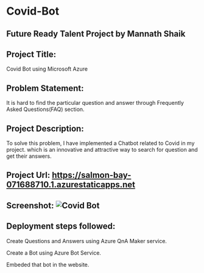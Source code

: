 # Covid-Bot
## Future Ready Talent Project by Mannath Shaik
## Project Title:

Covid Bot using Microsoft Azure

## Problem Statement:

It is hard to find the particular question and answer through Frequently Asked Questions(FAQ) section.

## Project Description: 

To solve this problem, I have implemented a Chatbot related to Covid in my project. which is an innovative and attractive way to search for question and get their answers.

## Project Url: https://salmon-bay-071688710.1.azurestaticapps.net

## Screenshot: ![Covid Bot](https://user-images.githubusercontent.com/63714965/182111214-069c5f4b-c1f9-46f2-af67-8cb9579683f8.png)

## Deployment steps followed:
Create Questions and Answers using Azure QnA Maker service.

Create a Bot using Azure Bot Service.

Embeded that bot in the website.


